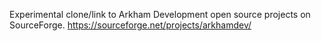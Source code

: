 Experimental clone/link to Arkham Development open source projects on SourceForge.
https://sourceforge.net/projects/arkhamdev/
